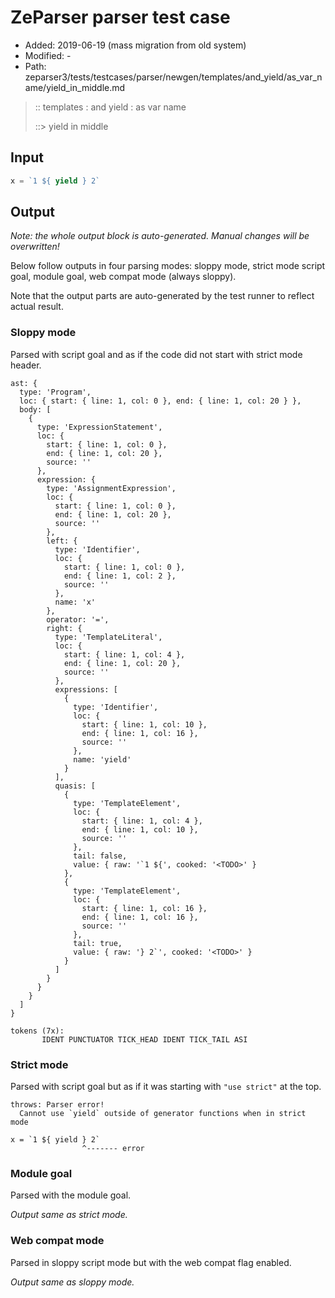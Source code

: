 # ZeParser parser test case

- Added: 2019-06-19 (mass migration from old system)
- Modified: -
- Path: zeparser3/tests/testcases/parser/newgen/templates/and_yield/as_var_name/yield_in_middle.md

> :: templates : and yield : as var name
>
> ::> yield in middle

## Input

`````js
x = `1 ${ yield } 2`
`````

## Output

_Note: the whole output block is auto-generated. Manual changes will be overwritten!_

Below follow outputs in four parsing modes: sloppy mode, strict mode script goal, module goal, web compat mode (always sloppy).

Note that the output parts are auto-generated by the test runner to reflect actual result.

### Sloppy mode

Parsed with script goal and as if the code did not start with strict mode header.

`````
ast: {
  type: 'Program',
  loc: { start: { line: 1, col: 0 }, end: { line: 1, col: 20 } },
  body: [
    {
      type: 'ExpressionStatement',
      loc: {
        start: { line: 1, col: 0 },
        end: { line: 1, col: 20 },
        source: ''
      },
      expression: {
        type: 'AssignmentExpression',
        loc: {
          start: { line: 1, col: 0 },
          end: { line: 1, col: 20 },
          source: ''
        },
        left: {
          type: 'Identifier',
          loc: {
            start: { line: 1, col: 0 },
            end: { line: 1, col: 2 },
            source: ''
          },
          name: 'x'
        },
        operator: '=',
        right: {
          type: 'TemplateLiteral',
          loc: {
            start: { line: 1, col: 4 },
            end: { line: 1, col: 20 },
            source: ''
          },
          expressions: [
            {
              type: 'Identifier',
              loc: {
                start: { line: 1, col: 10 },
                end: { line: 1, col: 16 },
                source: ''
              },
              name: 'yield'
            }
          ],
          quasis: [
            {
              type: 'TemplateElement',
              loc: {
                start: { line: 1, col: 4 },
                end: { line: 1, col: 10 },
                source: ''
              },
              tail: false,
              value: { raw: '`1 ${', cooked: '<TODO>' }
            },
            {
              type: 'TemplateElement',
              loc: {
                start: { line: 1, col: 16 },
                end: { line: 1, col: 16 },
                source: ''
              },
              tail: true,
              value: { raw: '} 2`', cooked: '<TODO>' }
            }
          ]
        }
      }
    }
  ]
}

tokens (7x):
       IDENT PUNCTUATOR TICK_HEAD IDENT TICK_TAIL ASI
`````

### Strict mode

Parsed with script goal but as if it was starting with `"use strict"` at the top.

`````
throws: Parser error!
  Cannot use `yield` outside of generator functions when in strict mode

x = `1 ${ yield } 2`
                ^------- error
`````


### Module goal

Parsed with the module goal.

_Output same as strict mode._

### Web compat mode

Parsed in sloppy script mode but with the web compat flag enabled.

_Output same as sloppy mode._
